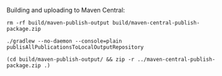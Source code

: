 
Building and uploading to Maven Central:

```shell
rm -rf build/maven-publish-output build/maven-central-publish-package.zip

./gradlew --no-daemon --console=plain publisAllPublicationsToLocalOutputRepository

(cd build/maven-publish-output/ && zip -r ../maven-central-publish-package.zip .)
```
